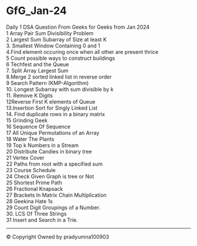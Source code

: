# GfG_Jan-24
Daily 1 DSA Question From Geeks for Geeks from Jan 2024
<br> 1 Array Pair Sum Divisibility Problem <br> 2 Largest Sum Subarray of Size at least K <br> 3. Smallest Window Containing 0 and 1  <br> 4.Find element occuring once when all other are present thrice <br> 5 Count possible ways to construct buildings <br> 6 Techfest and the Queue <br> 7. Split Array Largest Sum <br> 8.Merge 2 sorted linked list in reverse order <br> 9 Search Pattern (KMP-Algorithm) <br> 10. Longest Subarray with sum divisible by k <br>11. Remove K Digits <br> 12Reverse First K elements of Queue <br> 13.Insertion Sort for Singly Linked List <br>14. Find duplicate rows in a binary matrix <br> 15 Grinding Geek <br> 16 Sequence Of Sequence <br> 17 All Unique Permutations of an Array <br> 18 Water The Plants <br> 19 Top k Numbers in a Stream <br> 20 Distribute Candies in binary tree <br> 21 Vertex Cover <br> 22 Paths from root with a specified sum <br> 23 Course Schedule <br> 24 Check Given Graph is tree or Not <br> 25 Shortest Prime Path <br> 26 Fractional Knapsack <br> 27 Brackets In Matrix Chain Multiplication <br> 28 Geekina Hate 1s
<br> 29 Count Digit Groupings of a Number. <br>30. LCS Of Three Strings <br> 31 Insert and Search in a Trie.

<hr> © Copyright Owned by pradyumna100903




